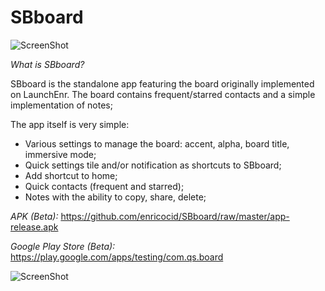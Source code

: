 # SBboard

![ScreenShot](https://raw.githubusercontent.com/enricocid/SBboard/master/art2.png)

*What is SBboard?*

SBboard is the standalone app featuring the board originally implemented on LaunchEnr. The board contains frequent/starred contacts and a simple implementation of notes;

The app itself is very simple:

- Various settings to manage the board: accent, alpha, board title, immersive mode;
- Quick settings tile and/or notification as shortcuts to SBboard;
- Add shortcut to home;
- Quick contacts (frequent and starred);
- Notes with the ability to copy, share, delete;

*APK (Beta):* https://github.com/enricocid/SBboard/raw/master/app-release.apk

*Google Play Store (Beta):* https://play.google.com/apps/testing/com.qs.board

![ScreenShot](https://raw.githubusercontent.com/enricocid/SBboard/master/notes.gif)
